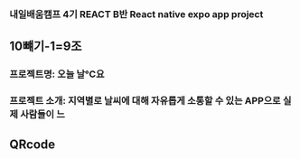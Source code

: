 ### 내일배움캠프 4기 REACT B반 React native expo app project

## 10뺴기-1=9조

### 프로젝트명: 오늘 날℃요

### 프로젝트 소개: 지역별로 날씨에 대해 자유롭게 소통할 수 있는 APP으로 실제 사람들이 느

## QRcode
